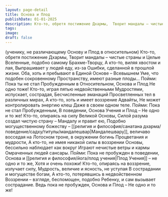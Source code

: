 ```yaml
---
layout: page-detail
title: Основа и Плод
publishDate: 01-01-2025
description: Кто-то, обретя постижение Дхармы,  Творит мандалы – чистые страны и  Целые Вселенные, подобно самому  Брахме-Творцу,  А кто-то, виляя хвостом и лая,  Выпрашивает у людей еду, из-за  Ошибки...
tags:
image:
draft: false
---
```

(ученику, не различающему Основу и Плод в относительном)  Кто-то, обретя постижение Дхармы,  Творит мандалы – чистые страны и  Целые Вселенные, подобно самому  Брахме-Творцу,  А кто-то, виляя хвостом и лая,  Выпрашивает у людей еду, из-за  Ошибки, сделанной в прошлой жизни.  Оба, хоть и пребывают в Единой Основе –  Всевышнем Уме, что подобен сокровенному  Пространству, имеют разные плоды...  Пойми: Пока ты не стал Пробужденным в  Относительном, Основа и Плод  Не одно тоже!  Кто-то, играя пятью недвойственными  Мудростями, испускает, сострадая,  Бесчисленные эманаций  Просветленных тел в различных мирах,  А кто-то, хоть и имеет воззрение Адвайты,  Не может контролировать энергию клеш  Даже в своем одном теле.  Пойми: Пока не стал Пробужденным,  В поведении, Основа Учения и Плод –  Не одно и то же!  Кто-то, опираясь на силу Великой Основы,  Силой разума создал чистую страну –  Мандалу и правит ею,  Подобно могущественному божеству –  [[религия и философия/санатана дхарма/поведение/садху/титулы/мандалешвар|Мандалешвару]], величаво восседая на  Лотосном троне, в окружении богинь  Процветания и мудрости,  А кто-то, не имея никакой силы в воззрении  Основы, бессильно наблюдает как вокруг  Играют нечистые ветры и кармы  Омраченных людей сансары.  Пойми: Пока не пробужден в поведении,  Основа и [[религия и философия/йога/плод учения|Плод Учения]] – не одно и то же,  Хотя и очень похожи!  Кто-то, опираясь на воззрение, излучает силу,  Мудрость, величие и ясность, не уступая  В сострадании и могуществе богам,  А кто-то, потерявшись в недвойственном  Воззрении – взгляде, беспомощен, подобно  Ребенку, и сам вызывает сострадание.  Ведь пока не пробужден, Основа и Плод –  Не одно и то же!
